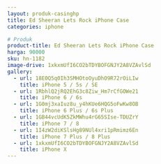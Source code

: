 ```yaml
---
layout: produk-casinghp
title: Ed Sheeran Lets Rock iPhone Case
categories: iphone

# Produk
product-title: Ed Sheeran Lets Rock iPhone Case
harga: 90000
sku: hn-1182
image-drive: 1xkxmUfI6CO2bTDYBOFGNJY2A8VZAvlSd
gallery:
  - url: 18E0Q5q0Ih3SMHOtoOyuDhO9R72rOiLIw
    title: iPhone 5 / 5s / SE
  - url: 1RbhlQ2jRQ2EhG3c8Ziw_Hm7rCfGOWe21
    title: iPhone 6 / 6s
  - url: 1G0mj3xaIuz8u_y4hKUe6HQG5oFwKw8OB
    title: iPhone 6 Plus / 6s Plus
  - url: 1GB44vcUdK5ZkMWhu4rG65SIse-TDUZrY
    title: iPhone 7 / 8
  - url: 1I4zW2diKSlsHg89NUl4xri1pRmimz6En
    title: iPhone 7 Plus / 8 Plus
  - url: 1xkxmUfI6CO2bTDYBOFGNJY2A8VZAvlSd
    title: iPhone X
---
```

